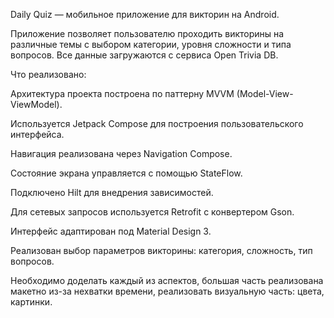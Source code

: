 Daily Quiz — мобильное приложение для викторин на Android.

Приложение позволяет пользователю проходить викторины на различные темы с выбором категории, уровня сложности и типа вопросов. Все данные загружаются с сервиса Open Trivia DB.


Что реализовано:

Архитектура проекта построена по паттерну MVVM (Model-View-ViewModel).

Используется Jetpack Compose для построения пользовательского интерфейса.

Навигация реализована через Navigation Compose.

Состояние экрана управляется с помощью StateFlow.

Подключено Hilt для внедрения зависимостей.

Для сетевых запросов используется Retrofit с конвертером Gson.

Интерфейс адаптирован под Material Design 3.

Реализован выбор параметров викторины: категория, сложность, тип вопросов.


Необходимо доделать каждый из аспектов, большая часть реализована макетно из-за нехватки времени, реализовать визуальную часть: цвета, картинки.